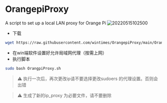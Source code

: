# OrangepiProxy
A script to set up a local LAN proxy for Orange Pi 
![20220515102500](https://cdn.jsdelivr.net/gh/wintimes/PicGo_Repo_Mellow@main//20220515102500.png)
* 下载
```bash
wget https://raw.githubusercontent.com/wintimes/OrangepiProxy/main/OrangepiProxy.sh
```
* 在win端软件设置好允许局域网代理（按需上网）
* 执行脚本
```bash
sudo bash OrangpiProxy.sh
```
> :warning: 执行一次后，再次更改ip请不要选择更改sudoers 的代理设置。否则会出错

> :warning: 生成了新的ip_proxy 为必要文件，请不要删除
